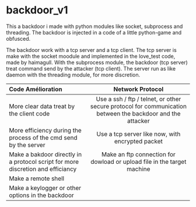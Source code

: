 # backdoor_v1
This a backdoor i made with python modules like socket, subprocess and threading. The backdoor is injected in a code of a little python-game and obfusced.


The backdoor work with a tcp server and a tcp client. The tcp server is make with the socket moodule and implemented in the love_test code, made by <a src="https://github.com/Haimagull">haimagull</a>. With the subprocess module,
the backdoor (tcp server) treat command send by the attacker (tcp client). The server run as like daemon with the threading module, for more discretion.





|          Code Amélioration                 |                    Network Protocol                        |
| :---                                       |     :---:     
| More clear data treat by the client code   | Use a ssh / ftp / telnet, or other secure protocol for communication between the backdoor and the attacker   |                                                            
| More efficiency during the process of the cmd send by the server  |  Use a tcp server like now, with encrypted packet          |                                                                                 
| Make a bakdoor directly in a protocol      script for more discretion and efficiancy   | Make an ftp connection for dowload or upload file in the   target machine    |
| Make a remote shell                        |                                                            |
| Make a keylogger or other options in the   backdoor     |                                                            |                                                                                             


